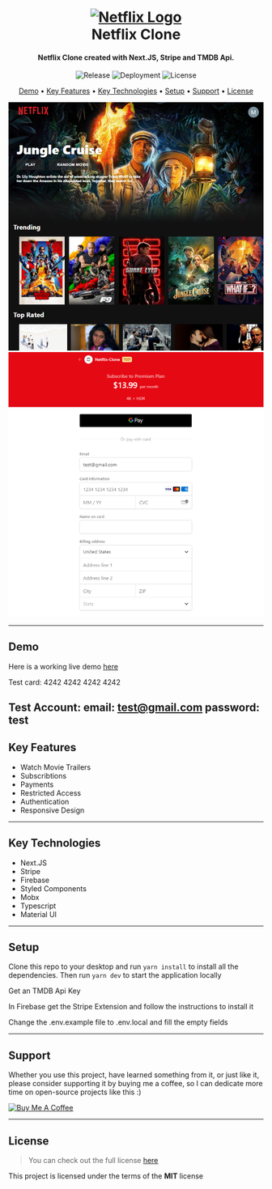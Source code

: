 <h1 align="center">
  <a href="https://facebook-clone-martstech.vercel.app">
      <img width="200px" src="https://1000logos.net/wp-content/uploads/2017/05/Netflix-Logo-2006.png" alt="Netflix Logo" />
  </a>
  <br />
  Netflix Clone
  <br />
</h1>

<h4 align="center">
   Netflix Clone created with Next.JS, Stripe and TMDB Api</a>.
</h4>

<p align="center">
   <img src="https://img.shields.io/github/v/release/MartsTech/netflix-clone" alt="Release" />
   <img src="https://vercelbadge.vercel.app/api/MartsTech/netflix-clone" alt="Deployment" />
   <img src="https://img.shields.io/github/license/MartsTech/netflix-clone" alt="License" />
</p>

<p align="center">
  <a href="#demo">Demo</a> •
  <a href="#key-features">Key Features</a> •
  <a href="#key-technologies">Key Technologies</a> •
  <a href="#setup">Setup</a> •
  <a href="#support">Support</a> •
  <a href="#license">License</a>
</p>

![Home Screenshot](public/screenshots/home.png?raw=true "Home Screenshot")
![Payment Screenshot](public/screenshots/payment.png?raw=true "Payment Screenshot")

---

## Demo

Here is a working live demo [here](https://netflix-clone-martstech.vercel.app)

Test card: 4242 4242 4242 4242

Test Account:
email: test@gmail.com
password: test
---

## Key Features

- Watch Movie Trailers
- Subscribtions
- Payments
- Restricted Access
- Authentication
- Responsive Design

---

## Key Technologies

- Next.JS
- Stripe
- Firebase
- Styled Components
- Mobx
- Typescript
- Material UI

---

## Setup

Clone this repo to your desktop and run `yarn install` to install all the dependencies.
Then run `yarn dev` to start the application locally

Get an TMDB Api Key

In Firebase get the Stripe Extension and follow the instructions to install it

Change the .env.example file to .env.local and fill the empty fields

---

## Support

Whether you use this project, have learned something from it, or just like it, please consider supporting it by buying me a coffee, so I can dedicate more time on open-source projects like this :)

<a href="https://www.buymeacoffee.com/martstech" target="_blank">
  <img src="https://cdn.buymeacoffee.com/buttons/v2/default-yellow.png" alt="Buy Me A Coffee" height="60px" width="217px" />
</a>

---

## License

> You can check out the full license [here](https://github.com/MartsTech/netflix-clone/blob/main/LICENSE)

This project is licensed under the terms of the **MIT** license
